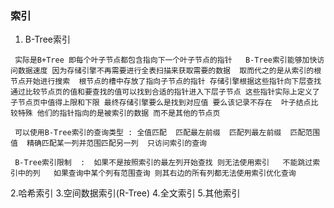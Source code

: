 ### 索引

1. B-Tree索引

``` 实际是B+Tree 即每个叶子节点都包含指向下一个叶子节点的指针   B-Tree索引能够加快访问数据速度 因为存储引擎不再需要进行全表扫描来获取需要的数据  取而代之的是从索引的根节点开始进行搜索  根节点的槽中存放了指向子节点的指针 存储引擎根据这些指针向下层查找 通过比较节点页的值和要查找的值可以找到合适的指针进入下层子节点 这些指针实际上定义了子节点页中值得上限和下限 最终存储引擎要么是找到对应值 要么该记录不存在  叶子结点比较特殊 他们的指针指向的是被索引的数据 而不是其他的节点页```

``` 可以使用B-Tree索引的查询类型 : 全值匹配  匹配最左前缀  匹配列最左前缀  匹配范围值  精确匹配某一列并范围匹配另一列  只访问索引的查询```

``` B-Tree索引限制  :  如果不是按照索引的最左列开始查找 则无法使用索引   不能跳过索引中的列   如果查询中某个列有范围查询 则其右边的所有列都无法使用索引优化查询```

2.哈希索引
3.空间数据索引(R-Tree)
4.全文索引
5.其他索引